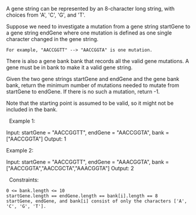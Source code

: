 A gene string can be represented by an 8-character long string, with choices from 'A', 'C', 'G', and 'T'.

Suppose we need to investigate a mutation from a gene string startGene to a gene string endGene where one mutation is defined as one single character changed in the gene string.


	For example, "AACCGGTT" --> "AACCGGTA" is one mutation.


There is also a gene bank bank that records all the valid gene mutations. A gene must be in bank to make it a valid gene string.

Given the two gene strings startGene and endGene and the gene bank bank, return the minimum number of mutations needed to mutate from startGene to endGene. If there is no such a mutation, return -1.

Note that the starting point is assumed to be valid, so it might not be included in the bank.

 
Example 1:

Input: startGene = "AACCGGTT", endGene = "AACCGGTA", bank = ["AACCGGTA"]
Output: 1


Example 2:

Input: startGene = "AACCGGTT", endGene = "AAACGGTA", bank = ["AACCGGTA","AACCGCTA","AAACGGTA"]
Output: 2


 
Constraints:


	0 <= bank.length <= 10
	startGene.length == endGene.length == bank[i].length == 8
	startGene, endGene, and bank[i] consist of only the characters ['A', 'C', 'G', 'T'].

